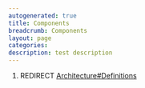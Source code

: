 ```yaml
---
autogenerated: true
title: Components
breadcrumb: Components
layout: page
categories: 
description: test description
---
```


1.  REDIRECT [Architecture\#Definitions](Architecture#Definitions "wikilink")
